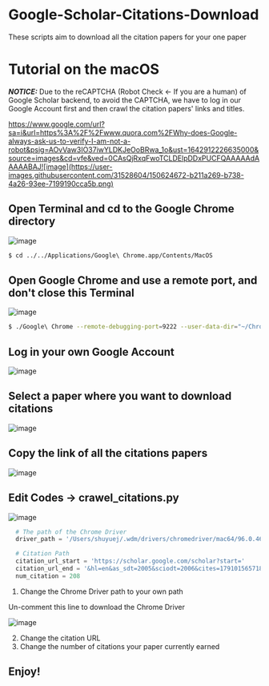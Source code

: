 # Google-Scholar-Citations-Download
These scripts aim to download all the citation papers for your one paper

# Tutorial on the macOS

***NOTICE:*** Due to the reCAPTCHA (Robot Check <- If you are a human) of Google Scholar backend, to avoid the CAPTCHA, we have to log in our Google Account first and then crawl the citation papers' links and titles.

https://www.google.com/url?sa=i&url=https%3A%2F%2Fwww.quora.com%2FWhy-does-Google-always-ask-us-to-verify-I-am-not-a-robot&psig=AOvVaw3IO37iwYLDKJeOoBRwa_1o&ust=1642912226635000&source=images&cd=vfe&ved=0CAsQjRxqFwoTCLDElpDDxPUCFQAAAAAdAAAAABAJ![image](https://user-images.githubusercontent.com/31528604/150624672-b211a269-b738-4a26-93ee-7199190cca5b.png)

## Open Terminal and cd to the Google Chrome directory

![image](https://user-images.githubusercontent.com/31528604/150624238-372b62ad-e516-4625-9043-5a664b6f28a6.png)

```bash
$ cd ../../Applications/Google\ Chrome.app/Contents/MacOS
```

## Open Google Chrome and use a remote port, and don't close this Terminal

![image](https://user-images.githubusercontent.com/31528604/150624282-4aa90ba9-438d-4120-ae1a-fa9d4a636166.png)

```bash
$ ./Google\ Chrome --remote-debugging-port=9222 --user-data-dir="~/ChromeProfile"
```

## Log in your own Google Account

![image](https://user-images.githubusercontent.com/31528604/150624322-d25aa268-baa8-4115-b283-fb77331aa24e.png)

## Select a paper where you want to download citations

![image](https://user-images.githubusercontent.com/31528604/150624398-638f86a0-7a87-4643-b728-8d4b5c497940.png)

## Copy the link of all the citations papers

![image](https://user-images.githubusercontent.com/31528604/150624408-4d883ea0-17b6-4fa3-a8c0-93c6666004f1.png)

## Edit Codes -> crawel_citations.py

![image](https://user-images.githubusercontent.com/31528604/150624362-751dc5be-f364-4cde-a6cd-0e16b232884b.png)

```python
  # The path of the Chrome Driver
  driver_path = '/Users/shuyuej/.wdm/drivers/chromedriver/mac64/96.0.4664.45/chromedriver'

  # Citation Path
  citation_url_start = 'https://scholar.google.com/scholar?start='
  citation_url_end = '&hl=en&as_sdt=2005&sciodt=2006&cites=17910156571874886383&scipsc='
  num_citation = 208
```

1. Change the Chrome Driver path to your own path

  Un-comment this line to download the Chrome Driver

![image](https://user-images.githubusercontent.com/31528604/150624537-148efc4e-2706-45d7-841a-efbd64ced139.png)

2. Change the citation URL
3. Change the number of citations your paper currently earned

## Enjoy!

